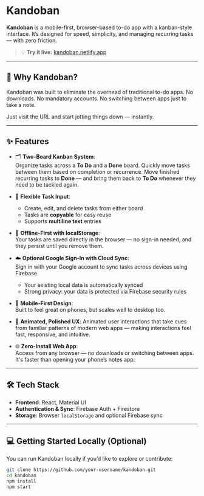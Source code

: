 # Kandoban

**Kandoban** is a mobile-first, browser-based to-do app with a kanban-style interface. It’s designed for speed, simplicity, and managing recurring tasks — with zero friction.

> 💡 **Try it live:** [kandoban.netlify.app](https://kandoban.netlify.app)

---

## 🚀 Why Kandoban?

Kandoban was built to eliminate the overhead of traditional to-do apps. No downloads. No mandatory accounts. No switching between apps just to take a note.

Just visit the URL and start jotting things down — instantly.

---

## ✨ Features

- 🗂️ **Two-Board Kanban System**:  
  Organize tasks across a **To Do** and a **Done** board. Quickly move tasks between them based on completion or recurrence. Move finished recurring tasks to **Done** — and bring them back to **To Do** whenever they need to be tackled again.

- 📝 **Flexible Task Input**:
    - Create, edit, and delete tasks from either board
    - Tasks are **copyable** for easy reuse  
    - Supports **multiline text** entries  

- 💾 **Offline-First with localStorage**:  
  Your tasks are saved directly in the browser — no sign-in needed, and they persist until you remove them.

- ☁️ **Optional Google Sign-In with Cloud Sync**:  
  Sign in with your Google account to sync tasks across devices using Firebase.  
    - Your existing local data is automatically synced  
    - Strong privacy: your data is protected via Firebase security rules

- 📱 **Mobile-First Design**:  
  Built to feel great on phones, but scales well to desktop too.

- 🎨 **Animated, Polished UX**:
  Animated user interactions that take cues from familiar patterns of modern web apps — making interactions feel fast, responsive, and intuitive.

- 🌐 **Zero-Install Web App**:  
  Access from any browser — no downloads or switching between apps. It's faster than opening your phone’s notes app.

---

## 🛠️ Tech Stack
- **Frontend**: React, Material UI  
- **Authentication & Sync**: Firebase Auth + Firestore  
- **Storage**: Browser `localStorage` and optional Firebase sync

---

## 💻 Getting Started Locally (Optional)

You can run Kandoban locally if you’d like to explore or contribute:

```bash
git clone https://github.com/your-username/kandoban.git
cd kandoban
npm install
npm start
